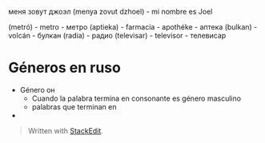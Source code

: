 
меня зовут джоэл  (menya zovut dzhoel) - mi nombre es Joel

(metró) - metro - метро
(aptieka) - farmacia - apothéke -  аптека
(bulkan)  - volcán - булкан
(radia) - радио
(televisar) - televisor - телевисар

# Géneros en ruso

- Género он
	 - Cuando la palabra termina en consonante es género masculino
	- palabras que terminan en 
 - 

> Written with [StackEdit](https://stackedit.io/).
<!--stackedit_data:
eyJoaXN0b3J5IjpbMTY0Mzc4NTM3NiwzODcwNDAxMjAsLTE4Nz
gzNjkyNDAsNTEwMDk2NjM4LC0xNjczNzUyNzc5LDczMDk5ODEx
Nl19
-->